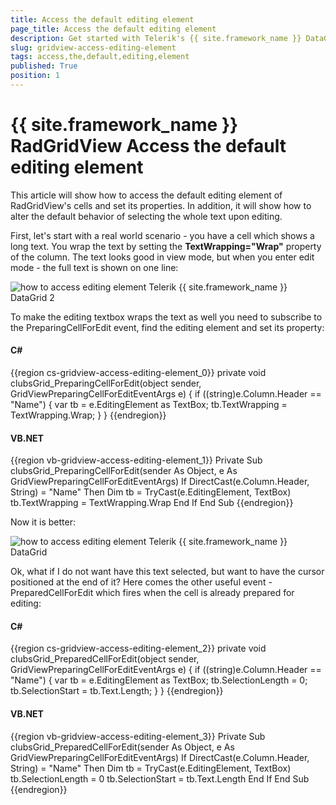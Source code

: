 ```yaml
---
title: Access the default editing element
page_title: Access the default editing element
description: Get started with Telerik's {{ site.framework_name }} DataGrid and learn how to access the default editing element of the cells and set its properties.
slug: gridview-access-editing-element
tags: access,the,default,editing,element
published: True
position: 1
---
```


# {{ site.framework_name }} RadGridView Access the default editing element

This article will show how to access the default editing element of RadGridView's cells and set its properties. In addition, it will show how to alter the default behavior of selecting the whole text upon editing. 

First, let's start with a real world scenario - you have a cell which shows a long text. You wrap the text by setting the __TextWrapping="Wrap"__ property of the column. The text looks good in view mode, but when you enter edit mode - the full text is shown on one line:

![how to access editing element Telerik {{ site.framework_name }} DataGrid 2](images/how_to_access_editing_element_gridview.png)

To make the editing textbox wraps the text as well you need to subscribe to the PreparingCellForEdit event, find the editing element and set its property:

#### __C#__

{{region cs-gridview-access-editing-element_0}}
	private void clubsGrid_PreparingCellForEdit(object sender, GridViewPreparingCellForEditEventArgs e)
	{
	    if ((string)e.Column.Header == "Name")
	    {
	        var tb = e.EditingElement as TextBox;
	        tb.TextWrapping = TextWrapping.Wrap;
	    }
	}
{{endregion}}

#### __VB.NET__

{{region vb-gridview-access-editing-element_1}}
	Private Sub clubsGrid_PreparingCellForEdit(sender As Object, e As GridViewPreparingCellForEditEventArgs)
	    If DirectCast(e.Column.Header, String) = "Name" Then
	        Dim tb = TryCast(e.EditingElement, TextBox)
	        tb.TextWrapping = TextWrapping.Wrap
	    End If
	End Sub
{{endregion}}

Now it is better:

![how to access editing element Telerik {{ site.framework_name }} DataGrid](images/how_to_access_editing_element_gridview2.png)

Ok, what if I do not want have this text selected, but want to have the cursor positioned at the end of it? Here comes the other useful event - PreparedCellForEdit which fires when the cell is already prepared for editing:

#### __C#__

{{region cs-gridview-access-editing-element_2}}
	private void clubsGrid_PreparedCellForEdit(object sender, GridViewPreparingCellForEditEventArgs e)
	{
	    if ((string)e.Column.Header == "Name")
	    {
	        var tb = e.EditingElement as TextBox;
	        tb.SelectionLength = 0;
	        tb.SelectionStart = tb.Text.Length;
	    }
	}
{{endregion}}

#### __VB.NET__

{{region vb-gridview-access-editing-element_3}}
	Private Sub clubsGrid_PreparedCellForEdit(sender As Object, e As GridViewPreparingCellForEditEventArgs)
	    If DirectCast(e.Column.Header, String) = "Name" Then
	        Dim tb = TryCast(e.EditingElement, TextBox)
	        tb.SelectionLength = 0
	        tb.SelectionStart = tb.Text.Length
	    End If
	End Sub
{{endregion}}




